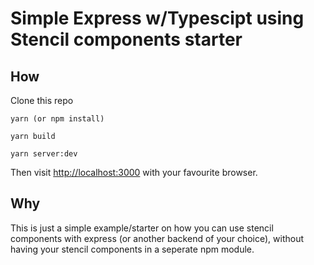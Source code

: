 # Simple Express w/Typescipt using Stencil components starter

## How
Clone this repo

`yarn (or npm install)`

`yarn build`

`yarn server:dev`

Then visit [http://localhost:3000](http://localhost:3000) with your favourite browser.

## Why

This is just a simple example/starter on how you can use stencil components with express (or another backend of your choice), without having your stencil components in a seperate npm module. 
